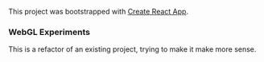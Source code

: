 This project was bootstrapped with [Create React App](https://github.com/facebookincubator/create-react-app).

### WebGL Experiments
This is a refactor of an existing project, trying to make it make more sense.
